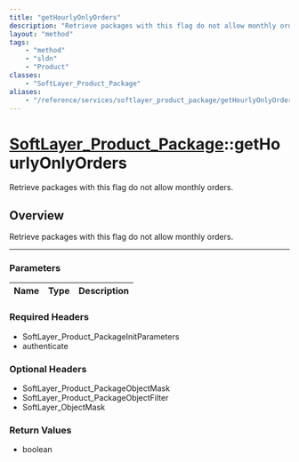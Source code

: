 ```yaml
---
title: "getHourlyOnlyOrders"
description: "Retrieve packages with this flag do not allow monthly orders."
layout: "method"
tags:
    - "method"
    - "sldn"
    - "Product"
classes:
    - "SoftLayer_Product_Package"
aliases:
    - "/reference/services/softlayer_product_package/getHourlyOnlyOrders"
---
```

# [SoftLayer_Product_Package](/reference/services/SoftLayer_Product_Package)::getHourlyOnlyOrders


Retrieve packages with this flag do not allow monthly orders.


## Overview 
Retrieve packages with this flag do not allow monthly orders.

-----

### Parameters 
|Name | Type | Description |
| --- | --- | --- |


### Required Headers
* SoftLayer_Product_PackageInitParameters
* authenticate


### Optional Headers
* SoftLayer_Product_PackageObjectMask
* SoftLayer_Product_PackageObjectFilter
* SoftLayer_ObjectMask

### Return Values
* boolean




